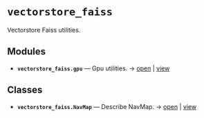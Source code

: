 # `vectorstore_faiss`

Vectorstore Faiss utilities.

<!-- START doctoc generated TOC please keep comment here to allow auto update -->
<!-- END doctoc generated TOC please keep comment here to allow auto update -->

## Modules

- **`vectorstore_faiss.gpu`** — Gpu utilities. → [open](vscode://file//home/paul/kgfoundry/src/vectorstore_faiss/gpu.py:1:1) | [view](https://github.com/github.com/paul-heyse/blob/25400af9f406b604328b2f5167de732ab3793fca/src/vectorstore_faiss/gpu.py#L1)

## Classes

- **`vectorstore_faiss.NavMap`** — Describe NavMap. → [open](vscode://file//home/paul/kgfoundry/src/kgfoundry_common/navmap_types.py:32:1) | [view](https://github.com/github.com/paul-heyse/blob/25400af9f406b604328b2f5167de732ab3793fca/src/kgfoundry_common/navmap_types.py#L32-L45)
<!-- agent:readme v1 sha:25400af9f406b604328b2f5167de732ab3793fca content:cea558bf3e60 -->
